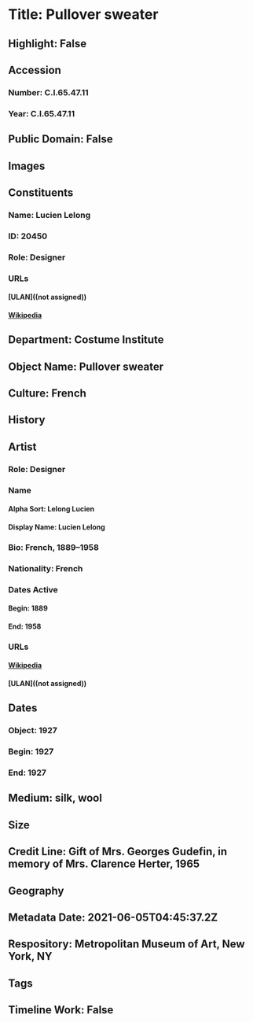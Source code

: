 # Title: Pullover sweater
## Highlight: False
## Accession
### Number: C.I.65.47.11
### Year: C.I.65.47.11
## Public Domain: False
## Images
## Constituents
### Name: Lucien Lelong
### ID: 20450
### Role: Designer
### URLs
#### [ULAN]((not assigned))
#### [Wikipedia](https://www.wikidata.org/wiki/Q2572377)
## Department: Costume Institute
## Object Name: Pullover sweater
## Culture: French
## History
## Artist
### Role: Designer
### Name
#### Alpha Sort: Lelong Lucien
#### Display Name: Lucien Lelong
### Bio: French, 1889–1958
### Nationality: French
### Dates Active
#### Begin: 1889
#### End: 1958
### URLs
#### [Wikipedia](https://www.wikidata.org/wiki/Q2572377)
#### [ULAN]((not assigned))
## Dates
### Object: 1927
### Begin: 1927
### End: 1927
## Medium: silk, wool
## Size
## Credit Line: Gift of Mrs. Georges Gudefin, in memory of Mrs. Clarence Herter, 1965
## Geography
## Metadata Date: 2021-06-05T04:45:37.2Z
## Respository: Metropolitan Museum of Art, New York, NY
## Tags
## Timeline Work: False